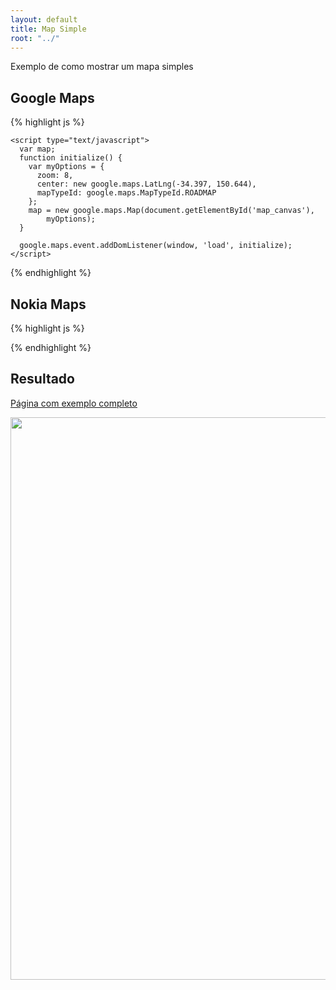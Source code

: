 ```yaml
---
layout: default
title: Map Simple
root: "../"
---
```


Exemplo de como mostrar um mapa simples

<h2>Google Maps</h2>

{% highlight js %}
 <script type="text/javascript"
        src="https://maps.googleapis.com/maps/api/js?sensor=false"></script>
    <script type="text/javascript">
      var map;
      function initialize() {
        var myOptions = {
          zoom: 8,
          center: new google.maps.LatLng(-34.397, 150.644),
          mapTypeId: google.maps.MapTypeId.ROADMAP
        };
        map = new google.maps.Map(document.getElementById('map_canvas'),
            myOptions);
      }

      google.maps.event.addDomListener(window, 'load', initialize);
    </script>

{% endhighlight %}

 
<h2>Nokia Maps</h2>

{% highlight js %}

  <script type="text/javascript">
     
    nokia.Settings.set( "appId", "_peU-uCkp-j8ovkzFGNU"); 
    nokia.Settings.set( "authenticationToken", "gBoUkAMoxoqIWfxWA5DuMQ");

    var mapContainer = document.getElementById("mapContainer");
              
    var map = new nokia.maps.map.Display(mapContainer, {
      center: [-26.909, -49.063],
      zoomLevel: 14,
      components: [
        // Mostra a barrinha de zoom in/out
        new nokia.maps.map.component.ZoomBar(), 
        // Adiciona métodos para fazer panning e scrool com mouse
        new nokia.maps.map.component.Behavior(),
        // Adiciona o botão que permite selecionar entre os modos satélite/vias
        new nokia.maps.map.component.TypeSelector(),
        // mostra um minimapa no canto inferior direito OPCIONAL
        new nokia.maps.map.component.Overview(), 
        // mostra a barra de escala no canto inferior direito
        new nokia.maps.map.component.ScaleBar(),
        /* Adiciona um botão que permite posicionar o mapa em sua atual localização
        * funciona apenas em browsers mais modernos
        */
        new nokia.maps.positioning.component.Positioning(),
        // Adiciona um menu contextual acessível pelo botão direito do mouse.  OPCIONAL
        new nokia.maps.map.component.ContextMenu()
      ]
    }); 
                          
  </script>

{% endhighlight %}

<h2>Resultado</h2>

<a href="{{ page.root }}samples/mapsimple_sample.html" target="_blank">Página com exemplo completo</a>

<img src="{{ page.root }}images_posts/mapsimple.png" width="900px" class="post_img" />
